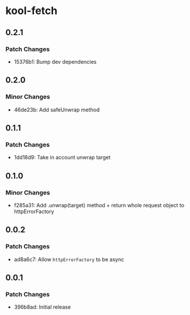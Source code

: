 # kool-fetch

## 0.2.1

### Patch Changes

- 15376b1: Bump dev dependencies

## 0.2.0

### Minor Changes

- 46de23b: Add safeUnwrap method

## 0.1.1

### Patch Changes

- 1dd18d9: Take in account unwrap target

## 0.1.0

### Minor Changes

- f285a31: Add .unwrap(target) method + return whole request object to httpErrorFactory

## 0.0.2

### Patch Changes

- ad8a6c7: Allow `httpErrorFactory` to be async

## 0.0.1

### Patch Changes

- 396b8ad: Initial release
